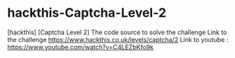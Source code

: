 # hackthis-Captcha-Level-2
[hackthis] [Captcha Level 2]  The code source to solve the challenge 
Link to the challenge https://www.hackthis.co.uk/levels/captcha/2
Link to youtube : https://www.youtube.com/watch?v=C4LEZbKfo9k
